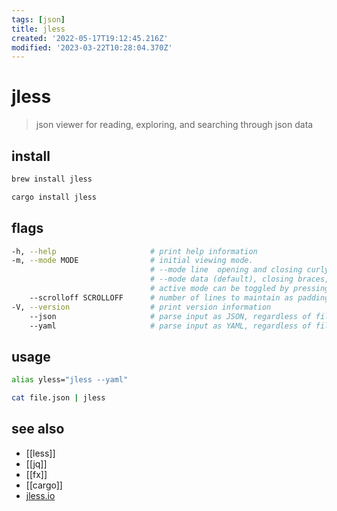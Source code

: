 ```yaml
---
tags: [json]
title: jless
created: '2022-05-17T19:12:45.216Z'
modified: '2023-03-22T10:28:04.370Z'
---
```


# jless

>  json viewer for reading, exploring, and searching through json data

## install

```sh
brew install jless

cargo install jless
```

## flags

```sh
-h, --help                     # print help information
-m, --mode MODE                # initial viewing mode. 
                               # --mode line  opening and closing curly and square brackets are shown and all Object keys are quoted
                               # --mode data (default), closing braces, commas, and quotes around Object keys are elided. 
                               # active mode can be toggled by pressing 'm' [default: data]
    --scrolloff SCROLLOFF      # number of lines to maintain as padding between the currently focused row and the top or bottom of the screen. Setting this to a large value will keep the focused in the middle of the screen (except at the start or end of a file) [default: 3]
-V, --version                  # print version information
    --json                     # parse input as JSON, regardless of file extension
    --yaml                     # parse input as YAML, regardless of file extension
```

## usage

```sh
alias yless="jless --yaml"

cat file.json | jless
```

## see also

- [[less]]
- [[jq]]
- [[fx]]
- [[cargo]]
- [jless.io](https://jless.io/)
